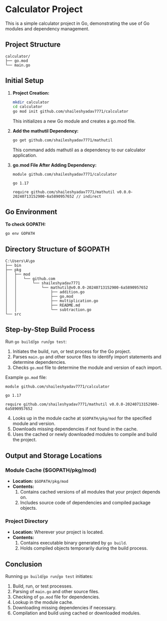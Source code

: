 
# Calculator Project

This is a simple calculator project in Go, demonstrating the use of Go modules and dependency management.

## Project Structure

```plaintext
calculator/
├── go.mod
└── main.go
```

## Initial Setup

1. **Project Creation:**
   ```sh
   mkdir calculator
   cd calculator
   go mod init github.com/shaileshyadav7771/calculator
   ```
   This initializes a new Go module and creates a go.mod file.

2. **Add the mathutil Dependency:**
   ```sh
   go get github.com/shaileshyadav7771/mathutil
   ```
   This command adds mathutil as a dependency to our calculator application.

3. **go.mod File After Adding Dependency:**
   ```plaintext
   module github.com/shaileshyadav7771/calculator

   go 1.17

   require github.com/shaileshyadav7771/mathutil v0.0.0-20240713152900-6a5890957652 // indirect
   ```

## Go Environment

**To check GOPATH:**
```sh
go env GOPATH
```

## Directory Structure of $GOPATH

```plaintext
C:\Users\A\go
├── bin
├── pkg
│   ├── mod
│   │   └── github.com
│   │       └── shaileshyadav7771
│   │           └── mathutil@v0.0.0-20240713152900-6a5890957652
│   │               ├── addition.go
│   │               ├── go.mod
│   │               ├── multiplication.go
│   │               ├── README.md
│   │               └── subtraction.go
└── src
```

## Step-by-Step Build Process

Run `go build`/`go run`/`go test`:

1. Initiates the build, run, or test process for the Go project.
2. Parses `main.go` and other source files to identify import statements and determine dependencies.
3. Checks `go.mod` file to determine the module and version of each import.

Example `go.mod` file:
   ```plaintext
   module github.com/shaileshyadav7771/calculator

   go 1.17

   require github.com/shaileshyadav7771/mathutil v0.0.0-20240713152900-6a5890957652
   ```

4. Looks up in the module cache at `$GOPATH/pkg/mod` for the specified module and version.
5. Downloads missing dependencies if not found in the cache.
6. Uses the cached or newly downloaded modules to compile and build the project.

## Output and Storage Locations

### Module Cache ($GOPATH/pkg/mod)

- **Location:** `$GOPATH/pkg/mod`
- **Contents:**
  1. Contains cached versions of all modules that your project depends on.
  2. Includes source code of dependencies and compiled package objects.

### Project Directory

- **Location:** Wherever your project is located.
- **Contents:**
  1. Contains executable binary generated by `go build`.
  2. Holds compiled objects temporarily during the build process.

## Conclusion

Running `go build`/`go run`/`go test` initiates:

1. Build, run, or test processes.
2. Parsing of `main.go` and other source files.
3. Checking of `go.mod` file for dependencies.
4. Lookup in the module cache.
5. Downloading missing dependencies if necessary.
6. Compilation and build using cached or downloaded modules.

